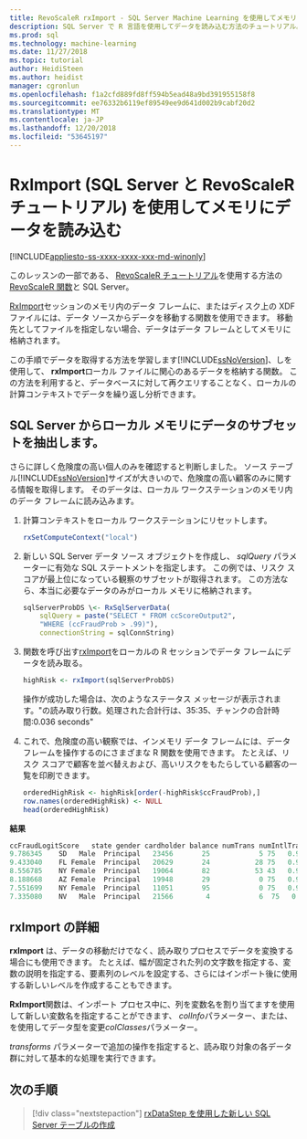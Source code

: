 ```yaml
---
title: RevoScaleR rxImport - SQL Server Machine Learning を使用してメモリにデータを読み込む
description: SQL Server で R 言語を使用してデータを読み込む方法のチュートリアル。
ms.prod: sql
ms.technology: machine-learning
ms.date: 11/27/2018
ms.topic: tutorial
author: HeidiSteen
ms.author: heidist
manager: cgronlun
ms.openlocfilehash: f1a2cfd889fd8ff594b5ead48a9bd391955158f8
ms.sourcegitcommit: ee76332b6119ef89549ee9d641d002b9cabf20d2
ms.translationtype: MT
ms.contentlocale: ja-JP
ms.lasthandoff: 12/20/2018
ms.locfileid: "53645197"
---
```

# <a name="load-data-into-memory-using-rximport-sql-server-and-revoscaler-tutorial"></a>RxImport (SQL Server と RevoScaleR チュートリアル) を使用してメモリにデータを読み込む
[!INCLUDE[appliesto-ss-xxxx-xxxx-xxx-md-winonly](../../includes/appliesto-ss-xxxx-xxxx-xxx-md-winonly.md)]

このレッスンの一部である、 [RevoScaleR チュートリアル](deepdive-data-science-deep-dive-using-the-revoscaler-packages.md)を使用する方法の[RevoScaleR 関数](https://docs.microsoft.com/machine-learning-server/r-reference/revoscaler/revoscaler)と SQL Server。

[RxImport](https://docs.microsoft.com/machine-learning-server/r-reference/revoscaler/rximport)セッションのメモリ内のデータ フレームに、またはディスク上の XDF ファイルには、データ ソースからデータを移動する関数を使用できます。 移動先としてファイルを指定しない場合、データはデータ フレームとしてメモリに格納されます。

この手順でデータを取得する方法を学習します[!INCLUDE[ssNoVersion](../../includes/ssnoversion-md.md)]、しを使用して、 **rxImport**ローカル ファイルに関心のあるデータを格納する関数。 この方法を利用すると、データベースに対して再クエリすることなく、ローカルの計算コンテキストでデータを繰り返し分析できます。

## <a name="extract-a-subset-of-data-from-sql-server-to-local-memory"></a>SQL Server からローカル メモリにデータのサブセットを抽出します。

さらに詳しく危険度の高い個人のみを確認すると判断しました。 ソース テーブル[!INCLUDE[ssNoVersion](../../includes/ssnoversion-md.md)]サイズが大きいので、危険度の高い顧客のみに関する情報を取得します。 そのデータは、ローカル ワークステーションのメモリ内のデータ フレームに読み込みます。

1. 計算コンテキストをローカル ワークステーションにリセットします。

    ```R
    rxSetComputeContext("local")
    ```

2. 新しい SQL Server データ ソース オブジェクトを作成し、 *sqlQuery* パラメーターに有効な SQL ステートメントを指定します。 この例では、リスク スコアが最上位になっている観察のサブセットが取得されます。 この方法なら、本当に必要なデータのみがローカル メモリに格納されます。

    ```R
    sqlServerProbDS \<- RxSqlServerData(
        sqlQuery = paste("SELECT * FROM ccScoreOutput2",
        "WHERE (ccFraudProb > .99)"),
        connectionString = sqlConnString)
    ```

3. 関数を呼び出す[rxImport](https://docs.microsoft.com/machine-learning-server/r-reference/revoscaler/rximport)をローカルの R セッションでデータ フレームにデータを読み取る。

    ```R
    highRisk <- rxImport(sqlServerProbDS)
    ```

    操作が成功した場合は、次のようなステータス メッセージが表示されます。"の読み取り行数。処理された合計行は、35:35、チャンクの合計時間:0.036 seconds"

4. これで、危険度の高い観察では、インメモリ データ フレームには、データ フレームを操作するのにさまざまな R 関数を使用できます。 たとえば、リスク スコアで顧客を並べ替えおよび、高いリスクをもたらしている顧客の一覧を印刷できます。

    ```R
    orderedHighRisk <- highRisk[order(-highRisk$ccFraudProb),]
    row.names(orderedHighRisk) <- NULL
    head(orderedHighRisk)
    ```

**結果**

```R
ccFraudLogitScore   state gender cardholder balance numTrans numIntlTrans creditLine ccFraudProb1
9.786345    SD   Male  Principal   23456       25            5 75   0.99994382
9.433040    FL Female  Principal   20629       24           28 75   0.99992003
8.556785    NY Female  Principal   19064       82           53 43   0.99980784
8.188668    AZ Female  Principal   19948       29            0 75   0.99972235
7.551699    NY Female  Principal   11051       95            0 75   0.99947516
7.335080    NV   Male  Principal   21566        4            6  75   0.9993482
```

## <a name="more-about-rximport"></a>rxImport の詳細

**rxImport** は、データの移動だけでなく、読み取りプロセスでデータを変換する場合にも使用できます。 たとえば、幅が固定された列の文字数を指定する、変数の説明を指定する、要素列のレベルを設定する、さらにはインポート後に使用する新しいレベルを作成することもできます。

**RxImport**関数は、インポート プロセス中に、列を変数名を割り当てますを使用して新しい変数名を指定することができます、 *colInfo*パラメーター、または、を使用してデータ型を変更*colClasses*パラメーター。

*transforms* パラメーターで追加の操作を指定すると、読み取り対象の各データ群に対して基本的な処理を実行できます。

## <a name="next-steps"></a>次の手順

> [!div class="nextstepaction"]
> [rxDataStep を使用した新しい SQL Server テーブルの作成](../../advanced-analytics/tutorials/deepdive-move-data-between-sql-server-and-xdf-file.md)